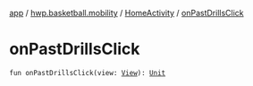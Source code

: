 [app](../../index.md) / [hwp.basketball.mobility](../index.md) / [HomeActivity](index.md) / [onPastDrillsClick](.)

# onPastDrillsClick

`fun onPastDrillsClick(view: `[`View`](https://developer.android.com/reference/android/view/View.html)`): `[`Unit`](https://kotlinlang.org/api/latest/jvm/stdlib/kotlin/-unit/index.html)